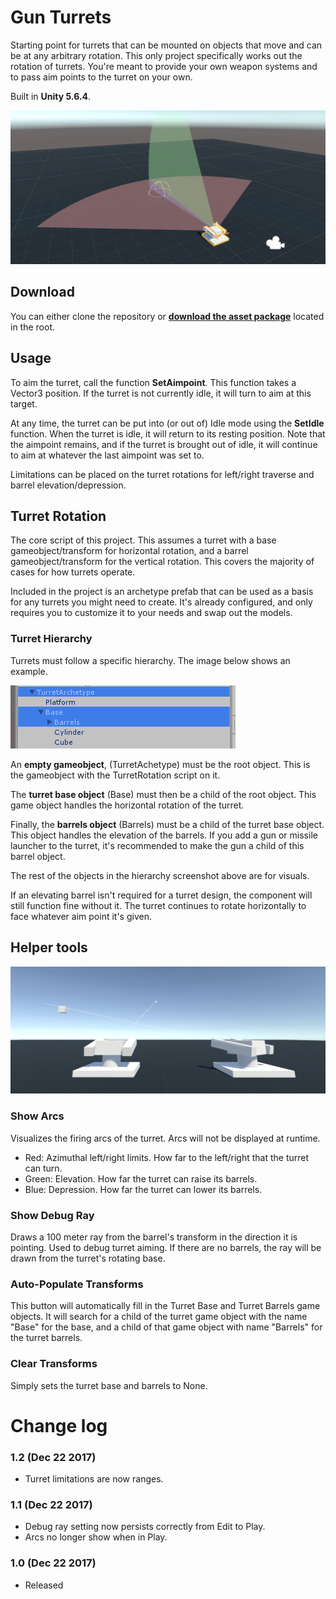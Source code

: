 # Gun Turrets
Starting point for turrets that can be mounted on objects that move and can be at any arbitrary rotation. This only project specifically works out the rotation of turrets. You're meant to provide your own weapon systems and to pass aim points to the turret on your own.

Built in **Unity 5.6.4**.

![screenshot](Screenshots/arcs.png)

## Download

You can either clone the repository or **[download the asset package](./GunTurrets.unitypackage)** located in the root.

## Usage

To aim the turret, call the function **SetAimpoint**. This function takes a Vector3 position. If the turret is not currently idle, it will turn to aim at this target.

At any time, the turret can be put into (or out of) Idle mode using the **SetIdle** function. When the turret is idle, it will return to its resting position. Note that the aimpoint remains, and if the turret is brought out of idle, it will continue to aim at whatever the last aimpoint was set to.

Limitations can be placed on the turret rotations for left/right traverse and barrel elevation/depression.

## Turret Rotation

The core script of this project. This assumes a turret with a base gameobject/transform for horizontal rotation, and a barrel gameobject/transform for the vertical rotation. This covers the majority of cases for how turrets operate.

Included in the project is an archetype prefab that can be used as a basis for any turrets you might need to create. It's already configured, and only requires you to customize it to your needs and swap out the models.

### Turret Hierarchy

Turrets must follow a specific hierarchy. The image below shows an example.

![screenshot](Screenshots/hierarchy.png)

An **empty gameobject**, (TurretAchetype) must be the root object. This is the gameobject with the TurretRotation script on it.

The **turret base object** (Base) must then be a child of the root object. This game object handles the horizontal rotation of the turret.

Finally, the **barrels object** (Barrels) must be a child of the turret base object. This object handles the elevation of the barrels. If you add a gun or missile launcher to the turret, it's recommended to make the gun a child of this barrel object.

The rest of the objects in the hierarchy screenshot above are for visuals.

If an elevating barrel isn't required for a turret design, the component will still function fine without it. The turret continues to rotate horizontally to face whatever aim point it's given.

## Helper tools

![screenshot](Screenshots/turrets.png)

### Show Arcs

Visualizes the firing arcs of the turret. Arcs will not be displayed at runtime.

- Red: Azimuthal left/right limits. How far to the left/right that the turret can turn.
- Green: Elevation. How far the turret can raise its barrels.
- Blue: Depression. How far the turret can lower its barrels.

### Show Debug Ray

Draws a 100 meter ray from the barrel's transform in the direction it is pointing. Used to debug turret aiming. If there are no barrels, the ray will be drawn from the turret's rotating base.

### Auto-Populate Transforms

This button will automatically fill in the Turret Base and Turret Barrels game objects. It will search for a child of the turret game object with the name "Base" for the base, and a child of that game object with name "Barrels" for the turret barrels.

### Clear Transforms

Simply sets the turret base and barrels to None.

# Change log

### 1.2 (Dec 22 2017)

- Turret limitations are now ranges.

### 1.1 (Dec 22 2017)

- Debug ray setting now persists correctly from Edit to Play.
- Arcs no longer show when in Play.

### 1.0 (Dec 22 2017)

- Released
